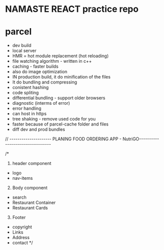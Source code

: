 # NAMASTE REACT practice repo

# parcel 
- dev build
- local server
- HMR = hot module replacement (hot reloading)
- file watching algorithm - written in c++
- caching - faster builds
- also do image optimization
- IN production build, it do minification of the files
- It do bundling and compressing
- conistent hashing 
- code spliting
- differential bundling - support older browsers 
- diagnostic (interms of error)
- error handling 
- can host in https 
- tree shaking - remove used code for you 
- faster because of parcel-cache folder and files 
- diff dev and prod bundles

// --------------------- PLANING FOOD ORDERING APP - NutriGO---------------------------------

/*
1. header component
 - logo
 - nav-items
2. Body component 
 - search 
 - Restaurant Container
 - Restaurant Cards
3. Footer
 - copyright 
 - Links
 - Address
 - contact 
*/
 